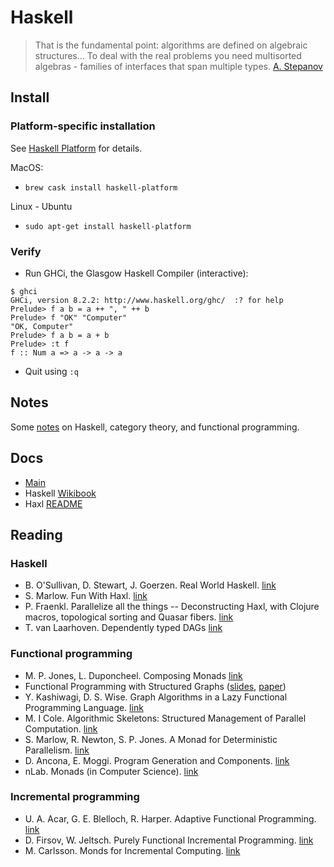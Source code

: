 # Haskell

> That is the fundamental point: algorithms are defined on algebraic structures... To deal with the real problems you need multisorted algebras - families of interfaces 
that span multiple types. [A. Stepanov](http://www.stlport.org/resources/StepanovUSA.html)

## Install

### Platform-specific installation

See [Haskell Platform](https://www.haskell.org/platform/) for details.

MacOS:

* `brew cask install haskell-platform`

Linux - Ubuntu

* `sudo apt-get install haskell-platform` 

### Verify

* Run GHCi, the Glasgow Haskell Compiler (interactive):

```
$ ghci
GHCi, version 8.2.2: http://www.haskell.org/ghc/  :? for help
Prelude> f a b = a ++ ", " ++ b
Prelude> f "OK" "Computer"
"OK, Computer"
Prelude> f a b = a + b 
Prelude> :t f
f :: Num a => a -> a -> a
``` 

* Quit using `:q`

## Notes

Some [notes](NOTES.md) on Haskell, category theory, and functional programming.

## Docs

* [Main](https://www.haskell.org/documentation)
* Haskell [Wikibook](https://en.wikibooks.org/wiki/Haskell)
* Haxl [README](http://hackage.haskell.org/package/haxl-0.5.1.0#readme)

## Reading

### Haskell

* B. O'Sullivan, D. Stewart, J. Goerzen. Real World Haskell. [link](http://book.realworldhaskell.org/read/)
* S. Marlow. Fun With Haxl. [link](https://simonmar.github.io/posts/2015-10-20-Fun-With-Haxl-1.html)
* P. Fraenkl. Parallelize all the things -- Deconstructing Haxl, with Clojure macros, topological sorting and Quasar fibers. [link](http://blog.podsnap.com/qaxl.html)
* T. van Laarhoven. Dependently typed DAGs [link](https://www.twanvl.nl/blog/haskell/dependently-typed-dags)

### Functional programming

* M. P. Jones, L. Duponcheel. Composing Monads [link](http://citeseerx.ist.psu.edu/viewdoc/summary?doi=10.1.1.42.2605)
* Functional Programming with Structured Graphs ([slides](http://www.cs.nott.ac.uk/~psxbv/Away_Day/fplad12-talk_henrik.pdf), 
[paper](https://www.cs.utexas.edu/~wcook/Drafts/2012/graphs.pdf))
* Y. Kashiwagi, D. S. Wise. Graph Algorithms in a Lazy Functional Programming Language. [link](https://www.cs.indiana.edu/pub/techreports/TR330.pdf)
* M. I Cole. Algorithmic Skeletons: Structured Management of Parallel Computation. [link](https://homepages.inf.ed.ac.uk/mic/Pubs/skeletonbook.pdf)
* S. Marlow, R. Newton, S. P. Jones. A Monad for Deterministic Parallelism. [link](https://simonmar.github.io/bib/papers/monad-par.pdf)
* D. Ancona, E. Moggi. Program Generation and Components. [link](https://www.disi.unige.it/person/MoggiE/ftp/fmco04.pdf)
* nLab. Monads (in Computer Science). [link](https://ncatlab.org/nlab/show/monad+%28in+computer+science%29)

### Incremental programming

* U. A. Acar, G. E. Blelloch, R. Harper. Adaptive Functional Programming. [link](https://www.cs.cmu.edu/~guyb/papers/popl02.pdf)
* D. Firsov, W. Jeltsch. Purely Functional Incremental Programming. [link](http://firsov.ee/incremental/incremental.pdf)
* M. Carlsson. Monds for Incremental Computing. [link](https://pdfs.semanticscholar.org/e001/67331939e77aa41cdb86712583b8f70c493d.pdf)

